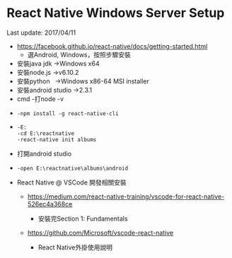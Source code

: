 # React Native Windows Server Setup
Last update: 2017/04/11

- https://facebook.github.io/react-native/docs/getting-started.html
  - 選Android, Windows，按照步驟安裝
  
- 安裝java jdk  →Windows x64
- 安裝node.js   →v6.10.2
- 安裝python    →Windows x86-64 MSI installer
- 安裝android studio →2.3.1
- cmd -打node -v
-     -npm install -g react-native-cli
-     -E:
      -cd E:\reactnative
      -react-native init albums
- 打開android studio      
-     -open E:\reactnative\albums\android


- React Native @ VSCode 開發相關安裝
  - https://medium.com/react-native-training/vscode-for-react-native-526ec4a368ce
    - 安裝完Section 1: Fundamentals

  - https://github.com/Microsoft/vscode-react-native
    - React Native外掛使用說明
